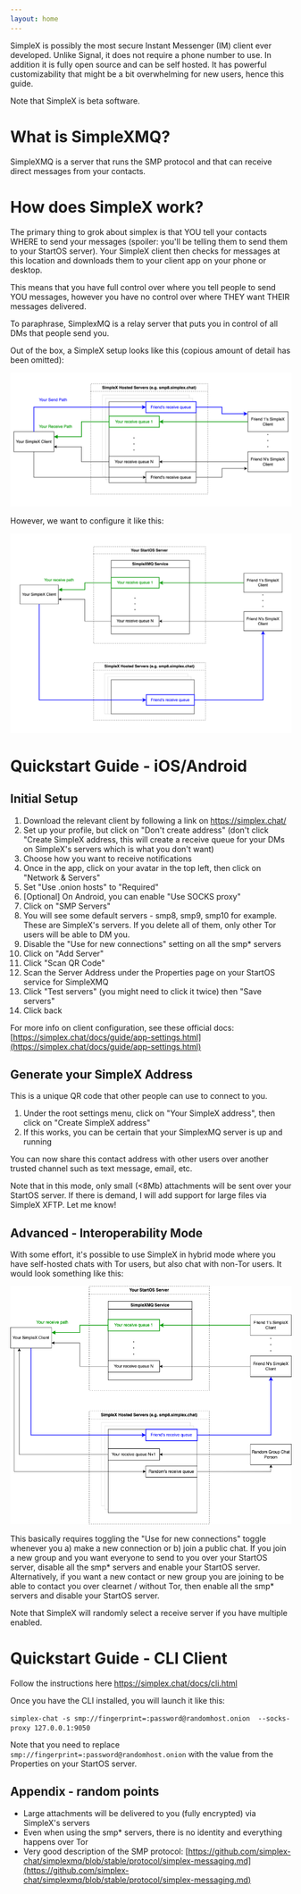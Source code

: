 ```yaml
---
layout: home
---
```


SimpleX is possibly the most secure Instant Messenger (IM) client ever developed. Unlike Signal, it does not require a phone number to use. In addition it is fully open source and can be self hosted. It has powerful customizability that might be a bit overwhelming for new users, hence this guide.

Note that SimpleX is beta software.

# What is SimpleXMQ?
SimpleXMQ is a server that runs the SMP protocol and that can receive direct messages from your contacts. 

# How does SimpleX work?
The primary thing to grok about simplex is that YOU tell your contacts WHERE to send your messages (spoiler: you'll be telling them to send them to your StartOS server). Your SimpleX client then checks for messages at this location and downloads them to your client app on your phone or desktop. 

This means that you have full control over where you tell people to send YOU messages, however you have no control over where THEY want THEIR messages delivered. 

To paraphrase, SimplexMQ is a relay server that puts you in control of all DMs that people send you.

Out of the box, a SimpleX setup looks like this (copious amount of detail has been omitted):

![default](/assets/default.png)


However, we want to configure it like this:

![startos](/assets/startos.png)

# Quickstart Guide - iOS/Android

## Initial Setup
1. Download the relevant client by following a link on https://simplex.chat/
1. Set up your profile, but click on "Don't create address" (don't click "Create SimpleX address, this will create a receive queue for your DMs on SimpleX's servers which is what you don't want)
1. Choose how you want to receive notifications
1. Once in the app, click on your avatar in the top left, then click on "Network & Servers"
1. Set "Use .onion hosts" to "Required"
1. [Optional] On Android, you can enable "Use SOCKS proxy"
1. Click on "SMP Servers"
1. You will see some default servers - smp8, smp9, smp10 for example. These are SimpleX's servers. If you delete all of them, only other Tor users will be able to DM you. 
1. Disable the "Use for new connections" setting on all the smp* servers
1. Click on "Add Server"
1. Click "Scan QR Code"
1. Scan the Server Address under the Properties page on your StartOS service for SimpleXMQ
1. Click "Test servers" (you might need to click it twice) then "Save servers"
1. Click back 


For more info on client configuration, see these official docs: [https://simplex.chat/docs/guide/app-settings.html](https://simplex.chat/docs/guide/app-settings.html)
## Generate your SimpleX Address

This is a unique QR code that other people can use to connect to you. 

1. Under the root settings menu, click on "Your SimpleX address", then click on "Create SimpleX address"
1. If this works, you can be certain that your SimplexMQ server is up and running 

You can now share this contact address with other users over another trusted channel such as text message, email, etc. 

Note that in this mode, only small (<8Mb) attachments will be sent over your StartOS server. If there is demand, I will add support for large files via SimpleX XFTP. Let me know!

## Advanced - Interoperability Mode

With some effort, it's possible to use SimpleX in hybrid mode where you have self-hosted chats with Tor users, but also chat with non-Tor users. It would look something like this:

![startos-advanced](/assets/startos-advanced.png)

This basically requires toggling the "Use for new connections" toggle whenever you a) make a new connection or b) join a public chat. If you join a new group and you want everyone to send to you over your StartOS server, disable all the smp* servers and enable your StartOS server. Alternatively, if you want a new contact or new group you are joining to be able to contact you over clearnet / without Tor, then enable all the smp* servers and disable your StartOS server.

Note that SimpleX will randomly select a receive server if you have multiple enabled.

# Quickstart Guide - CLI Client

Follow the instructions here https://simplex.chat/docs/cli.html

Once you have the CLI installed, you will launch it like this:

`simplex-chat -s smp://fingerprint=:password@randomhost.onion  --socks-proxy 127.0.0.1:9050`

Note that you need to replace `smp://fingerprint=:password@randomhost.onion` with the value from the Properties on your StartOS server.


## Appendix - random points
- Large attachments will be delivered to you (fully encrypted) via SimpleX's servers
- Even when using the smp* servers, there is no identity and everything happens over Tor
- Very good description of the SMP protocol: [https://github.com/simplex-chat/simplexmq/blob/stable/protocol/simplex-messaging.md](https://github.com/simplex-chat/simplexmq/blob/stable/protocol/simplex-messaging.md)
